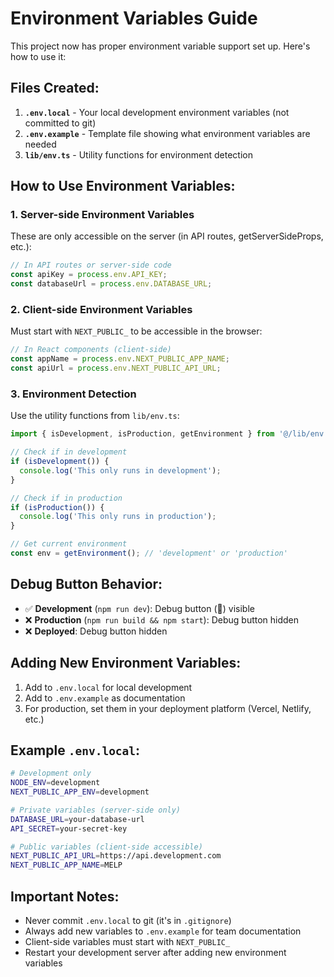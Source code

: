 # Environment Variables Guide

This project now has proper environment variable support set up. Here's how to use it:

## Files Created:

1. **`.env.local`** - Your local development environment variables (not committed to git)
2. **`.env.example`** - Template file showing what environment variables are needed
3. **`lib/env.ts`** - Utility functions for environment detection

## How to Use Environment Variables:

### 1. Server-side Environment Variables
These are only accessible on the server (in API routes, getServerSideProps, etc.):

```javascript
// In API routes or server-side code
const apiKey = process.env.API_KEY;
const databaseUrl = process.env.DATABASE_URL;
```

### 2. Client-side Environment Variables
Must start with `NEXT_PUBLIC_` to be accessible in the browser:

```javascript
// In React components (client-side)
const appName = process.env.NEXT_PUBLIC_APP_NAME;
const apiUrl = process.env.NEXT_PUBLIC_API_URL;
```

### 3. Environment Detection
Use the utility functions from `lib/env.ts`:

```javascript
import { isDevelopment, isProduction, getEnvironment } from '@/lib/env';

// Check if in development
if (isDevelopment()) {
  console.log('This only runs in development');
}

// Check if in production
if (isProduction()) {
  console.log('This only runs in production');
}

// Get current environment
const env = getEnvironment(); // 'development' or 'production'
```

## Debug Button Behavior:

- ✅ **Development** (`npm run dev`): Debug button (🐛) visible
- ❌ **Production** (`npm run build && npm start`): Debug button hidden
- ❌ **Deployed**: Debug button hidden

## Adding New Environment Variables:

1. Add to `.env.local` for local development
2. Add to `.env.example` as documentation
3. For production, set them in your deployment platform (Vercel, Netlify, etc.)

## Example `.env.local`:

```bash
# Development only
NODE_ENV=development
NEXT_PUBLIC_APP_ENV=development

# Private variables (server-side only)
DATABASE_URL=your-database-url
API_SECRET=your-secret-key

# Public variables (client-side accessible)
NEXT_PUBLIC_API_URL=https://api.development.com
NEXT_PUBLIC_APP_NAME=MELP
```

## Important Notes:

- Never commit `.env.local` to git (it's in `.gitignore`)
- Always add new variables to `.env.example` for team documentation
- Client-side variables must start with `NEXT_PUBLIC_`
- Restart your development server after adding new environment variables